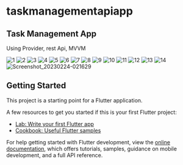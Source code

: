 # taskmanagementapiapp

## Task Management App 
Using Provider, rest Api, MVVM

![1](https://user-images.githubusercontent.com/118268749/221021318-d404d24f-a8c1-4e00-8999-74aa4301fe03.jpg)
![2](https://user-images.githubusercontent.com/118268749/221021325-67301295-2d3a-427b-b3c3-a82733f880f5.jpg)
![3](https://user-images.githubusercontent.com/118268749/221021332-0deb4bf4-f9be-4f54-bc95-aea7f27bd71d.jpg)
![4](https://user-images.githubusercontent.com/118268749/221021338-34cbd635-92b8-4939-a7e7-d70713a580d3.jpg)
![5](https://user-images.githubusercontent.com/118268749/221021340-9f26ecda-289d-46b1-bdae-9ce9104f2329.jpg)
![6](https://user-images.githubusercontent.com/118268749/221021343-4a35f706-f499-4c08-9017-8ad6f91b0e4b.jpg)
![7](https://user-images.githubusercontent.com/118268749/221021349-c19e2654-86b5-4f5e-bda6-6cd89fdd9c33.jpg)
![8](https://user-images.githubusercontent.com/118268749/221021354-f6e9fab4-c83b-4319-8b5f-af7d0bdc2c1a.jpg)
![9](https://user-images.githubusercontent.com/118268749/221021359-b265106e-8604-4a33-9ed7-4373ad9e8bec.jpg)
![10](https://user-images.githubusercontent.com/118268749/221021363-9476c21a-e16a-4765-8190-f1eb429b0652.jpg)
![11](https://user-images.githubusercontent.com/118268749/221021370-c109233c-8041-471e-9724-64774e8b520d.jpg)
![12](https://user-images.githubusercontent.com/118268749/221021374-6fee6edf-e08f-43a2-9bba-d9f1f1ed5ee3.jpg)
![13](https://user-images.githubusercontent.com/118268749/221021378-58fccd89-c0ef-48ad-ba79-bb4f30053d99.jpg)
![14](https://user-images.githubusercontent.com/118268749/221021383-b2f98f6d-9430-44ab-99cf-ef8a0cb0862a.jpg)
![Screenshot_20230224-021629](https://user-images.githubusercontent.com/118268749/221021386-802066d4-38df-41c6-99f5-579bd075c57e.jpg)

## Getting Started

This project is a starting point for a Flutter application.

A few resources to get you started if this is your first Flutter project:

- [Lab: Write your first Flutter app](https://docs.flutter.dev/get-started/codelab)
- [Cookbook: Useful Flutter samples](https://docs.flutter.dev/cookbook)

For help getting started with Flutter development, view the
[online documentation](https://docs.flutter.dev/), which offers tutorials,
samples, guidance on mobile development, and a full API reference.
